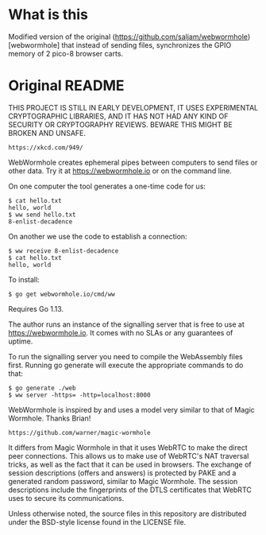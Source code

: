 # What is this

Modified version of the original (https://github.com/saljam/webwormhole)[webwormhole] that instead of sending files, synchronizes the GPIO memory of 2 pico-8 browser carts.

# Original README

THIS PROJECT IS STILL IN EARLY DEVELOPMENT, IT USES EXPERIMENTAL
CRYPTOGRAPHIC LIBRARIES, AND IT HAS NOT HAD ANY KIND OF SECURITY
OR CRYPTOGRAPHY REVIEWS. BEWARE THIS MIGHT BE BROKEN AND UNSAFE.

	https://xkcd.com/949/

WebWormhole creates ephemeral pipes between computers to send files
or other data. Try it at https://webwormhole.io or on the command
line.

On one computer the tool generates a one-time code for us:

	$ cat hello.txt
	hello, world
	$ ww send hello.txt
	8-enlist-decadence

On another we use the code to establish a connection:

	$ ww receive 8-enlist-decadence
	$ cat hello.txt
	hello, world

To install:

	$ go get webwormhole.io/cmd/ww

Requires Go 1.13.

The author runs an instance of the signalling server that is free to
use at https://webwormhole.io. It comes with no SLAs or any guarantees
of uptime.

To run the signalling server you need to compile the WebAssembly
files first.  Running go generate will execute the appropriate
commands to do that:

	$ go generate ./web
	$ ww server -https= -http=localhost:8000

WebWormhole is inspired by and uses a model very similar to that
of Magic Wormhole. Thanks Brian!

	https://github.com/warner/magic-wormhole

It differs from Magic Wormhole in that it uses WebRTC to make the
direct peer connections. This allows us to make use of WebRTC's NAT
traversal tricks, as well as the fact that it can be used in browsers.
The exchange of session descriptions (offers and answers) is protected
by PAKE and a generated random password, similar to Magic Wormhole.
The session descriptions include the fingerprints of the DTLS
certificates that WebRTC uses to secure its communications.

Unless otherwise noted, the source files in this repository are
distributed under the BSD-style license found in the LICENSE file.
